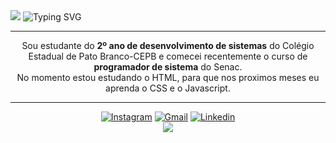 
<img src="https://capsule-render.vercel.app/api?type=waving&height=150&color=FF0000">

<img src="https://readme-typing-svg.demolab.com?font=Fira+Code&pause=1000&color=FF0000&center=true&random=false&width=900&lines=Hello%2C+my+name+is+Jessica;I'm+16+years+old;I+from+Brasil" alt="Typing SVG" />

<hr>
<div>
<p align="center">   Sou estudante do <b>2º ano de desenvolvimento de sistemas</b> do Colégio Estadual de Pato Branco-CEPB e comecei recentemente o curso de <b>programador de sistema</b> do Senac.
<br>
No momento estou estudando o HTML, para que nos proximos meses eu aprenda o CSS e o Javascript. </p>
 <hr>
</div>
<div align="center">
  <a href="https://www.instagram.com/dhglmx_15/" target="_blank"><img src="https://img.shields.io/badge/Instagram-%23FF0000?style=for-the-badge&logo=instagram&logoColor=white" target="_blank" title=Instagram></a>
  <a href = "mailto:jessicaedines15@gmail.com"><img src="https://img.shields.io/badge/Gmail-%23FF0000?style=for-the-badge&logo=gmail&logoColor=white" target="_blank" title=Gmail></a>
  <a href="https://www.linkedin.com/in/jessica-luana-gula-dreher/" target="_blank"><img src="https://img.shields.io/badge/LinkedIn-%23FF0000?style=for-the-badge&logo=linkedin&logoColor=white" target="_blank" title=Linkedin> </a> 

<div>
<img src="https://capsule-render.vercel.app/api?type=waving&height=150&color=FF0000&section=footer">
</div>
 
